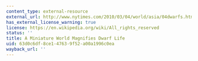 ```yaml
---
content_type: external-resource
external_url: http://www.nytimes.com/2010/03/04/world/asia/04dwarfs.html
has_external_license_warning: true
license: https://en.wikipedia.org/wiki/All_rights_reserved
status: ''
title: A Miniature World Magnifies Dwarf Life
uid: 63d0c6df-8ce1-4763-9f52-a00a1996c0ea
wayback_url: ''
---
```

